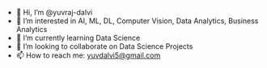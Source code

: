 - 👋 Hi, I’m @yuvraj-dalvi
- 👀 I’m interested in AI, ML, DL, Computer Vision, Data Analytics, Business Analytics 
- 🌱 I’m currently learning Data Science
- 💞️ I’m looking to collaborate on Data Science Projects
- 📫 How to reach me: yuvdalvi5@gmail.com 

<!---
yuvraj-dalvi/yuvraj-dalvi is a ✨ special ✨ repository because its `README.md` (this file) appears on your GitHub profile.
You can click the Preview link to take a look at your changes.
--->
